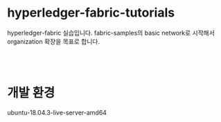 # hyperledger-fabric-tutorials
hyperledger-fabric 실습입니다. fabric-samples의 basic network로 시작해서 organization 확장을 목표로 합니다.

<br><br>

# 개발 환경
ubuntu-18.04.3-live-server-amd64
